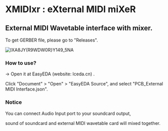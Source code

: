 # XMIDIxr : eXternal MIDI miXeR

## External MIDI Wavetable interface with mixer. 

To get GERBER file, please go to "Releases".

![IXA8JY(R9WDW0R}Y149_5NA](https://user-images.githubusercontent.com/69373938/163709056-6aae8bd9-1794-45d3-bb3d-91337b74301e.png)

### How to use?

-> Open it at EasyEDA (website: lceda.cn) .

Click "Document" > "Open" > "EasyEDA Source", and select "PCB_External MIDI Interface.json".

### Notice

You can connect Audio Input port to your soundcard output,

sound of soundcard and external MIDI wavetable card will mixed together.
